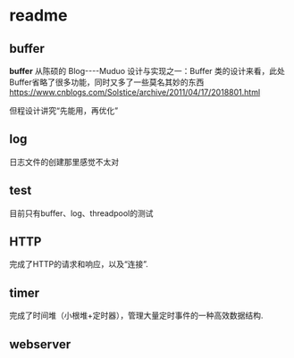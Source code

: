 # readme

## buffer

**buffer**
从陈硕的 Blog----Muduo 设计与实现之一：Buffer 类的设计来看，此处Buffer省略了很多功能，同时又多了一些莫名其妙的东西
https://www.cnblogs.com/Solstice/archive/2011/04/17/2018801.html

但程设计讲究“先能用，再优化”

## log

日志文件的创建那里感觉不太对

## test

目前只有buffer、log、threadpool的测试

## HTTP

完成了HTTP的请求和响应，以及“连接”.


## timer

完成了时间堆（小根堆+定时器），管理大量定时事件的一种高效数据结构.


## webserver

